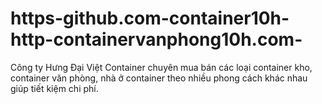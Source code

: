 # https-github.com-container10h-http-containervanphong10h.com-
Công ty Hưng Đại Việt Container chuyên mua bán các loại container kho, container văn phòng, nhà ở container theo nhiều phong cách khác nhau giúp tiết kiệm chi phí.
